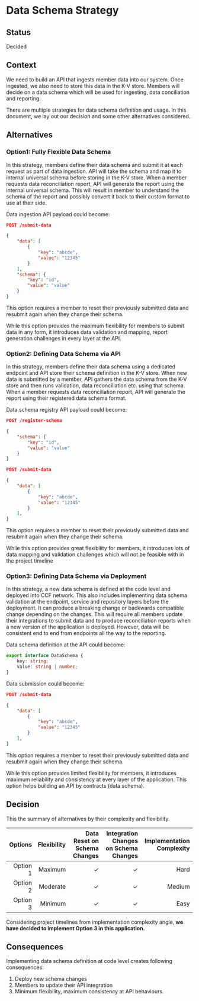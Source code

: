 # Data Schema Strategy

## Status

Decided

## Context

We need to build an API that ingests member data into our system. Once ingested, we also need to store this data in the K-V store. Members will decide on a data schema which will be used for ingesting, data conciliation and reporting.

There are multiple strategies for data schema definition and usage. In this document, we lay out our decision and some other alternatives considered.

## Alternatives

### Option1: Fully Flexible Data Schema

In this strategy, members define their data schema and submit it at each request as part of data ingestion. API will take the schema and map it to internal universal schema before storing in the K-V store. When a member requests data reconciliation report, API will generate the report using the internal universal schema. This will result in member to understand the schema of the report and possibly convert it back to their custom format to use at their side.

Data ingestion API payload could become:

```json
POST /submit-data

{
    "data": [
        {
            "key": "abcde",
            "value": "12345"
        }
    ],
    "schema": {
        "key": "id",
        "value": "value"
    }
}
```

This option requires a member to reset their previously submitted data and resubmit again when they change their schema.

While this option provides the maximum flexibility for members to submit data in any form, it introduces data validation and mapping, report generation challenges in every layer at the API.

### Option2: Defining Data Schema via API

In this strategy, members define their data schema using a dedicated endpoint and API store their schema definition in the K-V store. When new data is submitted by a member, API gathers the data schema from the K-V store and then runs validation, data reconciliation etc. using that schema. When a member requests data reconciliation report, API will generate the report using their registered data schema format.

Data schema registry API payload could become:

```json
POST /register-schema

{
    "schema": {
        "key": "id",
        "value": "value"
    }
}
```

```json
POST /submit-data

{
    "data": [
        {
            "key": "abcde",
            "value": "12345"
        }
    ],
}
```

This option requires a member to reset their previously submitted data and resubmit again when they change their schema.

While this option provides great flexibility for members, it introduces lots of data mapping and validation challenges which will not be feasible with in the project timeline

### Option3: Defining Data Schema via Deployment

In this strategy, a new data schema is defined at the code level and deployed into CCF network. This also includes implementing data schema validation at the endpoint, service and repository layers before the deployment. It can produce a breaking change or backwards compatible change depending on the changes. This will require all members update their integrations to submit data and to produce reconciliation reports when a new version of the application is deployed. However, data will be consistent end to end from endpoints all the way to the reporting.

Data schema definition at the API could become:

```typescript
export interface DataSchema {
    key: string;
    value: string | number;
}
```

Data submission could become:

```json
POST /submit-data

{
    "data": [
        {
            "key": "abcde",
            "value": "12345"
        }
    ],
}
```

This option requires a member to reset their previously submitted data and resubmit again when they change their schema.

While this option provides limited flexibility for members, it introduces maximum reliability and consistency at every layer of the application. This option helps building an API by contracts (data schema).

## Decision

This the summary of alternatives by their complexity and flexibility.

| Options   | Flexibility | Data Reset on Schema Changes | Integration Changes on Schema Changes | Implementation Complexity |
| ---------:| -----------:| ----------------------------:| -------------------------------------:| -------------------------:|
| Option 1  | Maximum     |  ✓                           |  ✓                                    | Hard                      |
| Option 2  | Moderate    |  ✓                           |  ✓                                    | Medium                    |
| Option 3  | Minimum     |  ✓                           |  ✓                                    | Easy                      |


Considering project timelines from implementation complexity angle, **we have decided to implement Option 3 in this application.**

## Consequences

Implementing data schema definition at code level creates following consequences:

1. Deploy new schema changes
1. Members to update their API integration
1. Minimum flexibility, maximum consistency at API behaviours.